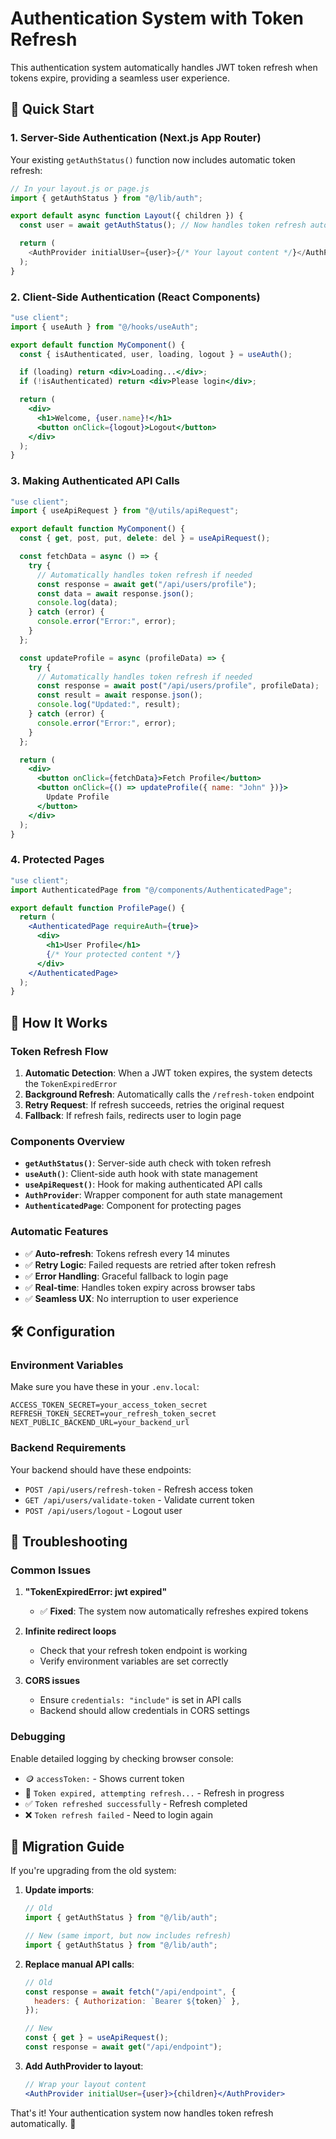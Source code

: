 # Authentication System with Token Refresh

This authentication system automatically handles JWT token refresh when tokens expire, providing a seamless user experience.

## 🚀 Quick Start

### 1. Server-Side Authentication (Next.js App Router)

Your existing `getAuthStatus()` function now includes automatic token refresh:

```javascript
// In your layout.js or page.js
import { getAuthStatus } from "@/lib/auth";

export default async function Layout({ children }) {
  const user = await getAuthStatus(); // Now handles token refresh automatically

  return (
    <AuthProvider initialUser={user}>{/* Your layout content */}</AuthProvider>
  );
}
```

### 2. Client-Side Authentication (React Components)

```jsx
"use client";
import { useAuth } from "@/hooks/useAuth";

export default function MyComponent() {
  const { isAuthenticated, user, loading, logout } = useAuth();

  if (loading) return <div>Loading...</div>;
  if (!isAuthenticated) return <div>Please login</div>;

  return (
    <div>
      <h1>Welcome, {user.name}!</h1>
      <button onClick={logout}>Logout</button>
    </div>
  );
}
```

### 3. Making Authenticated API Calls

```jsx
"use client";
import { useApiRequest } from "@/utils/apiRequest";

export default function MyComponent() {
  const { get, post, put, delete: del } = useApiRequest();

  const fetchData = async () => {
    try {
      // Automatically handles token refresh if needed
      const response = await get("/api/users/profile");
      const data = await response.json();
      console.log(data);
    } catch (error) {
      console.error("Error:", error);
    }
  };

  const updateProfile = async (profileData) => {
    try {
      // Automatically handles token refresh if needed
      const response = await post("/api/users/profile", profileData);
      const result = await response.json();
      console.log("Updated:", result);
    } catch (error) {
      console.error("Error:", error);
    }
  };

  return (
    <div>
      <button onClick={fetchData}>Fetch Profile</button>
      <button onClick={() => updateProfile({ name: "John" })}>
        Update Profile
      </button>
    </div>
  );
}
```

### 4. Protected Pages

```jsx
"use client";
import AuthenticatedPage from "@/components/AuthenticatedPage";

export default function ProfilePage() {
  return (
    <AuthenticatedPage requireAuth={true}>
      <div>
        <h1>User Profile</h1>
        {/* Your protected content */}
      </div>
    </AuthenticatedPage>
  );
}
```

## 🔧 How It Works

### Token Refresh Flow

1. **Automatic Detection**: When a JWT token expires, the system detects the `TokenExpiredError`
2. **Background Refresh**: Automatically calls the `/refresh-token` endpoint
3. **Retry Request**: If refresh succeeds, retries the original request
4. **Fallback**: If refresh fails, redirects user to login page

### Components Overview

- **`getAuthStatus()`**: Server-side auth check with token refresh
- **`useAuth()`**: Client-side auth hook with state management
- **`useApiRequest()`**: Hook for making authenticated API calls
- **`AuthProvider`**: Wrapper component for auth state management
- **`AuthenticatedPage`**: Component for protecting pages

### Automatic Features

- ✅ **Auto-refresh**: Tokens refresh every 14 minutes
- ✅ **Retry Logic**: Failed requests are retried after token refresh
- ✅ **Error Handling**: Graceful fallback to login page
- ✅ **Real-time**: Handles token expiry across browser tabs
- ✅ **Seamless UX**: No interruption to user experience

## 🛠️ Configuration

### Environment Variables

Make sure you have these in your `.env.local`:

```env
ACCESS_TOKEN_SECRET=your_access_token_secret
REFRESH_TOKEN_SECRET=your_refresh_token_secret
NEXT_PUBLIC_BACKEND_URL=your_backend_url
```

### Backend Requirements

Your backend should have these endpoints:

- `POST /api/users/refresh-token` - Refresh access token
- `GET /api/users/validate-token` - Validate current token
- `POST /api/users/logout` - Logout user

## 🐛 Troubleshooting

### Common Issues

1. **"TokenExpiredError: jwt expired"**

   - ✅ **Fixed**: The system now automatically refreshes expired tokens

2. **Infinite redirect loops**

   - Check that your refresh token endpoint is working
   - Verify environment variables are set correctly

3. **CORS issues**
   - Ensure `credentials: "include"` is set in API calls
   - Backend should allow credentials in CORS settings

### Debugging

Enable detailed logging by checking browser console:

- 🪙 `accessToken:` - Shows current token
- 🔄 `Token expired, attempting refresh...` - Refresh in progress
- ✅ `Token refreshed successfully` - Refresh completed
- ❌ `Token refresh failed` - Need to login again

## 📝 Migration Guide

If you're upgrading from the old system:

1. **Update imports**:

   ```jsx
   // Old
   import { getAuthStatus } from "@/lib/auth";

   // New (same import, but now includes refresh)
   import { getAuthStatus } from "@/lib/auth";
   ```

2. **Replace manual API calls**:

   ```jsx
   // Old
   const response = await fetch("/api/endpoint", {
     headers: { Authorization: `Bearer ${token}` },
   });

   // New
   const { get } = useApiRequest();
   const response = await get("/api/endpoint");
   ```

3. **Add AuthProvider to layout**:
   ```jsx
   // Wrap your layout content
   <AuthProvider initialUser={user}>{children}</AuthProvider>
   ```

That's it! Your authentication system now handles token refresh automatically. 🎉
